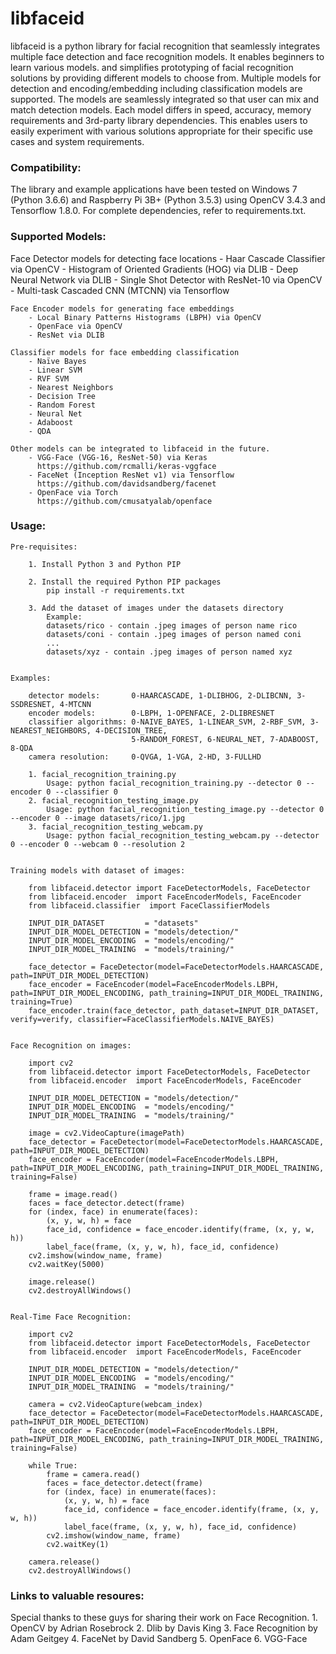 # libfaceid
<p>
    libfaceid is a python library for facial recognition that seamlessly integrates multiple face detection and face recognition models.
    It enables beginners to learn various models. 
    and simplifies prototyping of facial recognition solutions by providing different models to choose from.
    Multiple models for detection and encoding/embedding including classification models are supported.
    The models are seamlessly integrated so that user can mix and match detection models.
    Each model differs in speed, accuracy, memory requirements and 3rd-party library dependencies.
    This enables users to easily experiment with various solutions appropriate for their specific use cases and system requirements.
</p>


### Compatibility:

<p>
    The library and example applications have been tested on Windows 7 (Python 3.6.6) and Raspberry Pi 3B+ (Python 3.5.3)
    using OpenCV 3.4.3 and Tensorflow 1.8.0. For complete dependencies, refer to requirements.txt.
</p>


### Supported Models:

<p>
    Face Detector models for detecting face locations
        - Haar Cascade Classifier via OpenCV
        - Histogram of Oriented Gradients (HOG) via DLIB
        - Deep Neural Network via DLIB 
        - Single Shot Detector with ResNet-10 via OpenCV
        - Multi-task Cascaded CNN (MTCNN) via Tensorflow

    Face Encoder models for generating face embeddings
        - Local Binary Patterns Histograms (LBPH) via OpenCV
        - OpenFace via OpenCV
        - ResNet via DLIB

    Classifier models for face embedding classification
        - Naïve Bayes
        - Linear SVM
        - RVF SVM
        - Nearest Neighbors
        - Decision Tree
        - Random Forest
        - Neural Net
        - Adaboost
        - QDA
        
    Other models can be integrated to libfaceid in the future.
        - VGG-Face (VGG-16, ResNet-50) via Keras
          https://github.com/rcmalli/keras-vggface
        - FaceNet (Inception ResNet v1) via Tensorflow
          https://github.com/davidsandberg/facenet
        - OpenFace via Torch
          https://github.com/cmusatyalab/openface
</p>


### Usage:

    Pre-requisites:

        1. Install Python 3 and Python PIP

        2. Install the required Python PIP packages 
            pip install -r requirements.txt

        3. Add the dataset of images under the datasets directory
            Example:
            datasets/rico - contain .jpeg images of person name rico
            datasets/coni - contain .jpeg images of person named coni 
            ...
            datasets/xyz - contain .jpeg images of person named xyz 


    Examples:

        detector models:       0-HAARCASCADE, 1-DLIBHOG, 2-DLIBCNN, 3-SSDRESNET, 4-MTCNN
        encoder models:        0-LBPH, 1-OPENFACE, 2-DLIBRESNET
        classifier algorithms: 0-NAIVE_BAYES, 1-LINEAR_SVM, 2-RBF_SVM, 3-NEAREST_NEIGHBORS, 4-DECISION_TREE, 
                               5-RANDOM_FOREST, 6-NEURAL_NET, 7-ADABOOST, 8-QDA
        camera resolution:     0-QVGA, 1-VGA, 2-HD, 3-FULLHD

        1. facial_recognition_training.py
            Usage: python facial_recognition_training.py --detector 0 --encoder 0 --classifier 0
        2. facial_recognition_testing_image.py
            Usage: python facial_recognition_testing_image.py --detector 0 --encoder 0 --image datasets/rico/1.jpg
        3. facial_recognition_testing_webcam.py
            Usage: python facial_recognition_testing_webcam.py --detector 0 --encoder 0 --webcam 0 --resolution 2


    Training models with dataset of images:

        from libfaceid.detector import FaceDetectorModels, FaceDetector
        from libfaceid.encoder  import FaceEncoderModels, FaceEncoder
        from libfaceid.classifier  import FaceClassifierModels

        INPUT_DIR_DATASET         = "datasets"
        INPUT_DIR_MODEL_DETECTION = "models/detection/"
        INPUT_DIR_MODEL_ENCODING  = "models/encoding/"
        INPUT_DIR_MODEL_TRAINING  = "models/training/"

        face_detector = FaceDetector(model=FaceDetectorModels.HAARCASCADE, path=INPUT_DIR_MODEL_DETECTION)
        face_encoder = FaceEncoder(model=FaceEncoderModels.LBPH, path=INPUT_DIR_MODEL_ENCODING, path_training=INPUT_DIR_MODEL_TRAINING, training=True)
        face_encoder.train(face_detector, path_dataset=INPUT_DIR_DATASET, verify=verify, classifier=FaceClassifierModels.NAIVE_BAYES)


    Face Recognition on images:

        import cv2
        from libfaceid.detector import FaceDetectorModels, FaceDetector
        from libfaceid.encoder  import FaceEncoderModels, FaceEncoder

        INPUT_DIR_MODEL_DETECTION = "models/detection/"
        INPUT_DIR_MODEL_ENCODING  = "models/encoding/"
        INPUT_DIR_MODEL_TRAINING  = "models/training/"

        image = cv2.VideoCapture(imagePath)
        face_detector = FaceDetector(model=FaceDetectorModels.HAARCASCADE, path=INPUT_DIR_MODEL_DETECTION)
        face_encoder = FaceEncoder(model=FaceEncoderModels.LBPH, path=INPUT_DIR_MODEL_ENCODING, path_training=INPUT_DIR_MODEL_TRAINING, training=False)

        frame = image.read()
        faces = face_detector.detect(frame)
        for (index, face) in enumerate(faces):
            (x, y, w, h) = face
            face_id, confidence = face_encoder.identify(frame, (x, y, w, h))
            label_face(frame, (x, y, w, h), face_id, confidence)
        cv2.imshow(window_name, frame)
        cv2.waitKey(5000)

        image.release()
        cv2.destroyAllWindows()


    Real-Time Face Recognition:

        import cv2
        from libfaceid.detector import FaceDetectorModels, FaceDetector
        from libfaceid.encoder  import FaceEncoderModels, FaceEncoder

        INPUT_DIR_MODEL_DETECTION = "models/detection/"
        INPUT_DIR_MODEL_ENCODING  = "models/encoding/"
        INPUT_DIR_MODEL_TRAINING  = "models/training/"

        camera = cv2.VideoCapture(webcam_index)
        face_detector = FaceDetector(model=FaceDetectorModels.HAARCASCADE, path=INPUT_DIR_MODEL_DETECTION)
        face_encoder = FaceEncoder(model=FaceEncoderModels.LBPH, path=INPUT_DIR_MODEL_ENCODING, path_training=INPUT_DIR_MODEL_TRAINING, training=False)

        while True:
            frame = camera.read()
            faces = face_detector.detect(frame)
            for (index, face) in enumerate(faces):
                (x, y, w, h) = face
                face_id, confidence = face_encoder.identify(frame, (x, y, w, h))
                label_face(frame, (x, y, w, h), face_id, confidence)
            cv2.imshow(window_name, frame)
            cv2.waitKey(1)

        camera.release()
        cv2.destroyAllWindows()


### Links to valuable resoures:

<p>
        Special thanks to these guys for sharing their work on Face Recognition.
        1. OpenCV by Adrian Rosebrock <https://www.pyimagesearch.com/>
        2. Dlib by Davis King <https://github.com/davisking/dlib>
        3. Face Recognition by Adam Geitgey <https://github.com/ageitgey/face_recognition>
        4. FaceNet by David Sandberg <https://github.com/davidsandberg/facenet>
        5. OpenFace <https://github.com/cmusatyalab/openface> 
        6. VGG-Face <https://github.com/rcmalli/keras-vggface>
</p>

